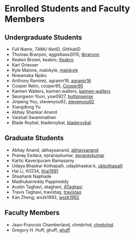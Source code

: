 # Enrolled Students and Faculty Members


## Undergraduate Students

* _Full Name_, _TAMU NetID_, _GitHubID_
* Thomas Branyon, aggiebass2015, [tbranyon](https://tbranyon.github.io/)
* Keaton Brown, keabro, [Keabro](https://Keabro.github.io/)
* Karl Griesser
* Kyle Malone, malokyle, [malokyle](https://malokyle.github.io/)
* Nneamaka Njoku
* Anthony Ramirez, agramir16, [agramir16](https://agramir16.github.io/)
* Cooper Rehn, cooper95, [Cooper95](https://Cooper95.github.io/)
* Kaimen Walters, kaimen.walters, [kaimen-walters](https://kaimen-walters.github.io/)
* Seungwon Yoon, ysw0927, [buttonsense](https://github.com/buttonsense/)
* Jinpeng You, stevenyou92, [stevenyou92](https://stevenyou92.github.io/)
* Xiangdong Yu
* Abhay Shankar Anand
* Vaishali Swaminathan
* Blade Roybal, bladeroybal, [bladeroybal](https://github.com/Bladeroybal)

## Graduate Students

* Abhay Anand, abhaysanand, [abhaysanand](https://abhaysanand.github.io/)
* Pranay Eedara, epranaykumar, [epranaykumar](https://epranaykumar.github.io/)
* Kartic Kaveripuram Ramasamy
* Udaya Bhaskar Kothapalli, udaybhaskar.k, [ubkothapalli](http://ubkothapalli.github.io/)
* Hai Li, lh1234, [lihai1991](https://lihai1991.github.io/)
* Shashank Naphade
* Madhukarreddy Pappireddy
* Austin Taghavi, ataghavi, [ATaghavi](https://ATaghavi.github.io/)
* Travis Taghavi, travistag, [travistag](https://travistag.github.io/)
* Kan Zheng, wszk1992,  [wszk1992](http://wszk1992.github.io/Kan-Zheng)



## Faculty Members

* Jean-Francois Chamberland, chmbrlnd, [chmbrlnd](https://chmbrlnd.github.io/)
* Gregory H. Huff, ghuff, [ghuff](https://github.com/ghuff)
